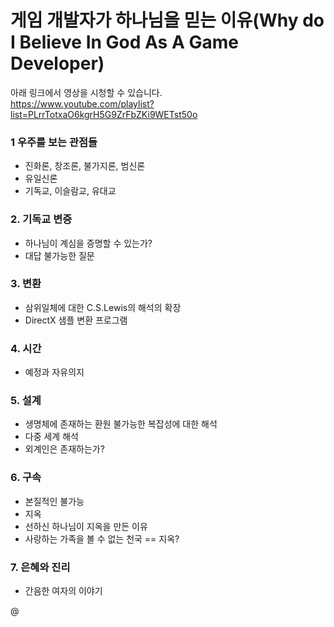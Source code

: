 # 게임 개발자가 하나님을 믿는 이유(Why do I Believe In God As A Game Developer)

아래 링크에서 영상을 시청할 수 있습니다.<br>
https://www.youtube.com/playlist?list=PLrrTotxaO6kgrH5G9ZrFbZKi9WETst50o

### 1 우주를 보는 관점들
  - 진화론, 창조론, 불가지론, 범신론
  - 유일신론
  - 기독교, 이슬람교, 유대교

### 2. 기독교 변증
  - 하나님이 계심을 증명할 수 있는가?
  - 대답 불가능한 질문

### 3. 변환
  - 삼위일체에 대한 C.S.Lewis의 해석의 확장
  - DirectX 샘플 변환 프로그램

### 4. 시간
  - 예정과 자유의지

### 5. 설계
  - 생명체에 존재하는 환원 불가능한 복잡성에 대한 해석
  - 다중 세계 해석
  - 외계인은 존재하는가?

### 6. 구속
  - 본질적인 불가능
  - 지옥
  - 선하신 하나님이 지옥을 만든 이유
  - 사랑하는 가족을 볼 수 없는 천국 == 지옥?

### 7. 은혜와 진리
  - 간음한 여자의 이야기
  
@
